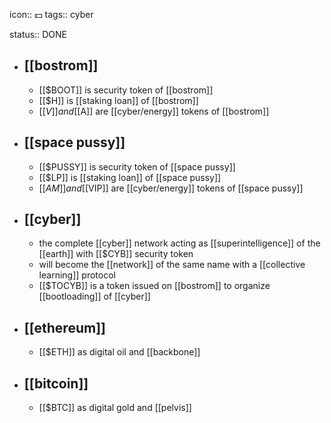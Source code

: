 icon:: 💵
tags:: cyber

status:: DONE

- ## [[bostrom]]
	- [[$BOOT]] is security token of [[bostrom]]
	- [[$H]] is [[staking loan]] of [[bostrom]]
	- [[$V]] and [[$A]] are [[cyber/energy]] tokens of [[bostrom]]
- ## [[space pussy]]
	- [[$PUSSY]] is security token of  [[space pussy]]
	- [[$LP]] is [[staking loan]] of [[space pussy]]
	- [[$AM]] and [[$VIP]] are [[cyber/energy]] tokens of [[space pussy]]
- ## [[cyber]]
	- the complete [[cyber]] network acting as [[superintelligence]] of the [[earth]] with [[$CYB]] security token
	- will become the [[network]] of the same name with a [[collective learning]] protocol
	- [[$TOCYB]] is a token issued on [[bostrom]] to organize [[bootloading]] of [[cyber]]
- ## [[ethereum]]
	- [[$ETH]] as digital oil and [[backbone]]
- ## [[bitcoin]]
	- [[$BTC]] as digital gold and [[pelvis]]